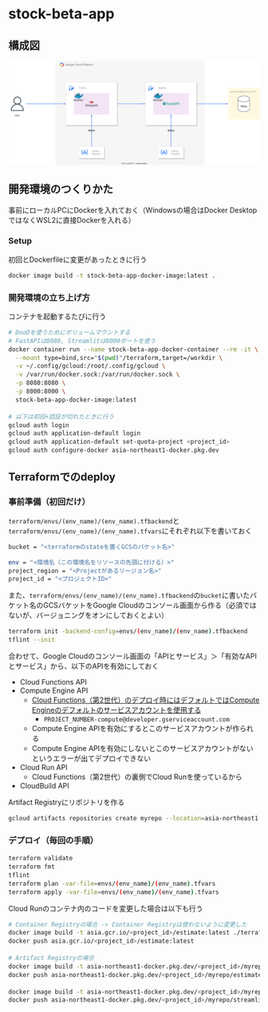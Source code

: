 # stock-beta-app

## 構成図

![architecture](./architecture.drawio.svg)

## 開発環境のつくりかた

事前にローカルPCにDockerを入れておく（Windowsの場合はDocker DesktopではなくWSL2に直接Dockerを入れる）

### Setup

初回とDockerfileに変更があったときに行う

```bash
docker image build -t stock-beta-app-docker-image:latest .
```

### 開発環境の立ち上げ方

コンテナを起動するたびに行う

```bash
# DooDを使うためにボリュームマウントする
# FastAPIは8080, Streamlitは8000ポートを使う
docker container run --name stock-beta-app-docker-container --rm -it \
  --mount type=bind,src="$(pwd)"/terraform,target=/workdir \
  -v ~/.config/gcloud:/root/.config/gcloud \
  -v /var/run/docker.sock:/var/run/docker.sock \
  -p 8080:8080 \
  -p 8000:8000 \
  stock-beta-app-docker-image:latest

# 以下は初回+認証が切れたときに行う
gcloud auth login
gcloud auth application-default login
gcloud auth application-default set-quota-project <project_id>
gcloud auth configure-docker asia-northeast1-docker.pkg.dev
```

## Terraformでのdeploy

### 事前準備（初回だけ）

`terraform/envs/(env_name)/(env_name).tfbackend`と`terraform/envs/(env_name)/(env_name).tfvars`にそれぞれ以下を書いておく

```bash
bucket = "<terraformのstateを置くGCSのバケット名>"
```

```bash
env = "<環境名（この環境名をリソースの先頭に付ける）>"
project_region = "<Projectがあるリージョン名>"
project_id = "<プロジェクトID>"
```

また、`terraform/envs/(env_name)/(env_name).tfbackend`の`bucket`に書いたバケット名のGCSバケットをGoogle Cloudのコンソール画面から作る（必須ではないが、バージョニングをオンにしておくとよい）

```bash
terraform init -backend-config=envs/(env_name)/(env_name).tfbackend
tflint --init
```

合わせて、Google Cloudのコンソール画面の「APIとサービス」＞「有効なAPIとサービス」から、以下のAPIを有効にしておく

- Cloud Functions API
- Compute Engine API
  - [Cloud Functions（第2世代）のデプロイ時にはデフォルトではCompute Engineのデフォルトのサービスアカウントを使用する](https://cloud.google.com/functions/docs/securing/function-identity?hl=ja#runtime_service_account)
    - `PROJECT_NUMBER-compute@developer.gserviceaccount.com`
  - Compute Engine APIを有効にするとこのサービスアカウントが作られる
  - Compute Engine APIを有効にしないとこのサービスアカウントがないというエラーが出てデプロイできない
- Cloud Run API
  - Cloud Functions（第2世代）の裏側でCloud Runを使っているから
- CloudBuild API

Artifact Registryにリポジトリを作る

```bash
gcloud artifacts repositories create myrepo --location=asia-northeast1 --repository-format=docker --project=<project_id>
```

### デプロイ（毎回の手順）

```bash
terraform validate
terraform fmt
tflint
terraform plan -var-file=envs/(env_name)/(env_name).tfvars
terraform apply -var-file=envs/(env_name)/(env_name).tfvars
```

Cloud Runのコンテナ内のコードを変更した場合は以下も行う

```bash
# Container Registryの場合 -> Container Registryは使わないように変更した
docker image build -t asia.gcr.io/<project_id>/estimate:latest ./terraform/docker/estimate
docker push asia.gcr.io/<project_id>/estimate:latest

# Artifact Registryの場合
docker image build -t asia-northeast1-docker.pkg.dev/<project_id>/myrepo/estimate:latest ./docker/estimate
docker push asia-northeast1-docker.pkg.dev/<project_id>/myrepo/estimate:latest

docker image build -t asia-northeast1-docker.pkg.dev/<project_id>/myrepo/streamlit:latest ./docker/streamlit
docker push asia-northeast1-docker.pkg.dev/<project_id>/myrepo/streamlit:latest
```
